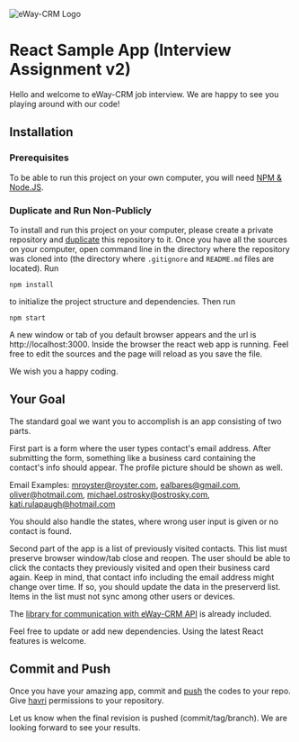 ![eWay-CRM Logo](https://www.eway-crm.com/wp-content/themes/eway/img/logo_new-new.svg)

# React Sample App (Interview Assignment v2)

Hello and welcome to eWay-CRM job interview. We are happy to see you playing around with our code!

## Installation

### Prerequisites

To be able to run this project on your own computer, you will need [NPM & Node.JS](https://www.npmjs.com/get-npm).

### Duplicate and Run Non-Publicly

To install and run this project on your computer, please create a private repository and [duplicate](https://help.github.com/en/github/creating-cloning-and-archiving-repositories/duplicating-a-repository) this repository to it.
Once you have all the sources on your computer, open command line in the directory where the repository was cloned into (the directory where `.gitignore` and `README.md` files are located). Run

```
npm install
```

to initialize the project structure and dependencies. Then run

```
npm start
```

A new window or tab of you default browser appears and the url is http://localhost:3000. Inside the browser the react web app is running. Feel free to edit the sources and the page will reload as you save the file.

We wish you a happy coding.

## Your Goal

The standard goal we want you to accomplish is an app consisting of two parts.

First part is a form where the user types contact's email address. After submitting the form, something like a business card containing the contact's info should appear. The profile picture should be shown as well.

Email Examples: mroyster@royster.com, ealbares@gmail.com, oliver@hotmail.com, michael.ostrosky@ostrosky.com, kati.rulapaugh@hotmail.com

You should also handle the states, where wrong user input is given or no contact is found.

Second part of the app is a list of previously visited contacts. This list must preserve browser window/tab close and reopen. The user should be able to click the contacts they previously visited and open their business card again. Keep in mind, that contact info including the email address might change over time. If so, you should update the data in the preserverd list. Items in the list must not sync among other users or devices.

The [library for communication with eWay-CRM API](https://github.com/eway-crm/js-lib) is already included.

Feel free to update or add new dependencies. Using the latest React features is welcome.

## Commit and Push

Once you have your amazing app, commit and [push](https://help.github.com/en/github/using-git/pushing-commits-to-a-remote-repository) the codes to your repo. Give [havri](https://github.com/orgs/eway-crm/people/havri) permissions to your repository.

Let us know when the final revision is pushed (commit/tag/branch). We are looking forward to see your results.
